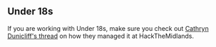 ## Under 18s

If you are working with Under 18s, make sure you check out
[Cathryn Dunicliff's thread](https://twitter.com/Meowter_space/status/1188929261295538176)
on how they managed it at HackTheMidlands.
